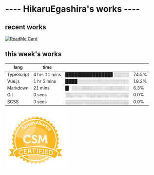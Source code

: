 # ---- HikaruEgashira's works ----

## recent works

[![ReadMe Card](https://github-readme-stats.vercel.app/api/pin/?username=twin-te&repo=twinte-front)](https://github.com/twin-te/twinte-front)

## this week's works

| lang        | time           |                       |        |
| ----------- | -------------- | --------------------- | ------ |
| TypeScript  | 4 hrs 11 mins  | ███████████████▋░░░░░ |  74.5% |
| Vue.js      | 1 hr 5 mins    | ████░░░░░░░░░░░░░░░░░ |  19.2% |
| Markdown    | 21 mins        | █▎░░░░░░░░░░░░░░░░░░░ |   6.3% |
| Git         | 0 secs         | ░░░░░░░░░░░░░░░░░░░░░ |   0.0% |
| SCSS        | 0 secs         | ░░░░░░░░░░░░░░░░░░░░░ |   0.0% |

<img src="./image/seal-csm.png" alt="" data-canonical-src="./image/seal-csm.png" width="200" height="200" />
